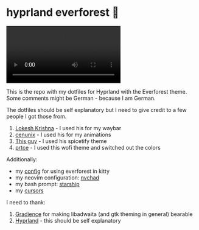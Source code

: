 # hyprland everforest 🌲

![showcase](showcase.mp4)

This is the repo with my dotfiles for Hyprland with the Everforest theme. Some comments might be German - because I am German.

The dotfiles should be self explanatory but I need to give credit to a few people I got those from.

1. [Lokesh Krishna](https://github.com/lokesh-krishna/dotfiles) - I used his for my waybar
2. [cenunix](https://github.com/cenunix/dotfiles) - I used his for my animations
3. [This guy](https://gitlab.com/dochi77/arch-rices/-/tree/main/everforest/spicetify/Themes?ref_type=heads) - I used his spicetify theme
4. [prtce](https://github.com/prtce/wofi) - I used this wofi theme and switched out the colors

Additionally:

- my [config](https://github.com/bgrnwd/everforest-kitty) for using everforest in kitty 
- my neovim configuration: [nvchad](https://nvchad.com/)
- my bash prompt: [starship](https://starship.rs/)
- my [cursors](https://github.com/sainnhe/capitaine-cursors)

I need to thank:

1. [Gradience](https://github.com/GradienceTeam/Gradience) for making libadwaita (and gtk theming in general) bearable
2. [Hyprland](https://hyprland.org/) - this should be self explanatory

